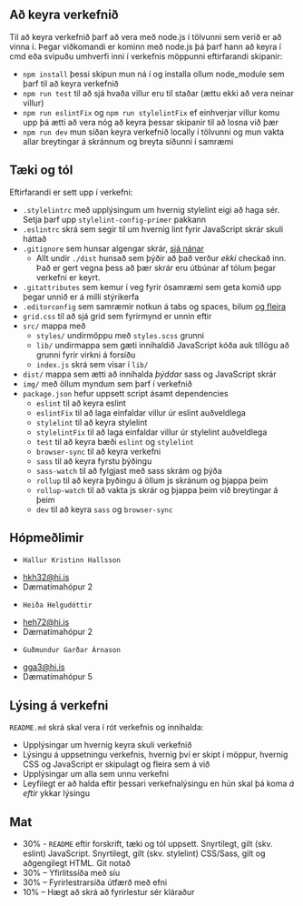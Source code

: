 
## Að keyra verkefnið
Til að keyra verkefnið þarf að vera með node.js í tölvunni sem verið er að vinna í.
Þegar viðkomandi er kominn með node.js þá þarf hann að keyra í cmd eða svipuðu umhverfi inni í verkefnis möppunni eftirfarandi skipanir:

* `npm install` þessi skipun mun ná í og installa ollum node_module sem þarf til að keyra verkefnið
* `npm run test` til að sjá hvaða villur eru til staðar (ættu ekki að vera neinar villur)
* `npm run eslintFix` og `npm run stylelintFix` ef einhverjar villur komu upp þá ætti að vera nóg að keyra þessar skipanir til að losna við þær
* `npm run dev` mun síðan keyra verkefnið locally í tölvunni og mun vakta allar breytingar á skránnum og breyta síðunni í samræmi 

## Tæki og tól

Eftirfarandi er sett upp í verkefni:

* `.stylelintrc` með upplýsingum um hvernig stylelint eigi að haga sér. Setja þarf upp `stylelint-config-primer` pakkann
* `.eslintrc` skrá sem segir til um hvernig lint fyrir JavaScript skrár skuli háttað
* `.gitignore` sem hunsar algengar skrár, [sjá nánar](https://help.github.com/ignore-files/)
  - Allt undir `./dist` hunsað sem þýðir að það verður _ekki_ checkað inn. Það er gert vegna þess að þær skrár eru útbúnar af tólum þegar verkefni er keyrt.
* `.gitattributes` sem kemur í veg fyrir ósamræmi sem geta komið upp þegar unnið er á milli stýrikerfa
* `.editorconfig` sem samræmir notkun á tabs og spaces, bilum [og fleira](https://editorconfig.org/)
* `grid.css` til að sjá grid sem fyrirmynd er unnin eftir
* `src/` mappa með
  - `styles/` undirmöppu með `styles.scss` grunni
  - `lib/` undirmappa sem gæti innihaldið JavaScript kóða auk tillögu að grunni fyrir virkni á forsíðu
  - `index.js` skrá sem vísar í `lib/`
* `dist/` mappa sem ætti að innihalda _þýddar_ sass og JavaScript skrár
* `img/` með öllum myndum sem þarf í verkefnið
* `package.json` hefur uppsett script ásamt dependencies
  - `eslint` til að keyra eslint
  - `eslintFix` til að laga einfaldar villur úr eslint auðveldlega
  - `stylelint` til að keyra stylelint
  - `stylelintFix` til að laga einfaldar villur úr stylelint auðveldlega
  - `test` til að keyra bæði `eslint` og `stylelint`
  - `browser-sync` til að keyra verkefni
  - `sass` til að keyra fyrstu þýðingu
  - `sass-watch` til að fylgjast með sass skrám og þýða
  - `rollup` til að keyra þyðingu á öllum js skránum og þjappa þeim
  - `rollup-watch` til að vakta js skrár og þjappa þeim við breytingar á þeim
  - `dev` til að keyra `sass` og `browser-sync`


## Hópmeðlimir

* `Hallur Kristinn Hallsson` 
- hkh32@hi.is 
- Dæmatímahópur 2
* `Heiða Helgudóttir` 
- heh72@hi.is 
- Dæmatímahópur 2
* `Guðmundur Garðar Árnason` 
- gga3@hi.is 
- Dæmatímahópur 5

## Lýsing á verkefni

`README.md` skrá skal vera í rót verkefnis og innihalda:

* Upplýsingar um hvernig keyra skuli verkefnið
* Lýsingu á uppsetningu verkefnis, hvernig því er skipt í möppur, hvernig CSS og JavaScript er skipulagt og fleira sem á við
* Upplýsingar um alla sem unnu verkefni
* Leyfilegt er að halda eftir þessari verkefnalýsingu en hún skal þá koma _á eftir_ ykkar lýsingu

## Mat

* 30% - `README` eftir forskrift, tæki og tól uppsett. Snyrtilegt, gilt (skv. eslint) JavaScript. Snyrtilegt, gilt (skv. stylelint) CSS/Sass, gilt og aðgengilegt HTML. Git notað
* 30% – Yfirlitssíða með síu
* 30% – Fyrirlestrarsíða útfærð með efni
* 10% – Hægt að skrá að fyrirlestur sér kláraður

